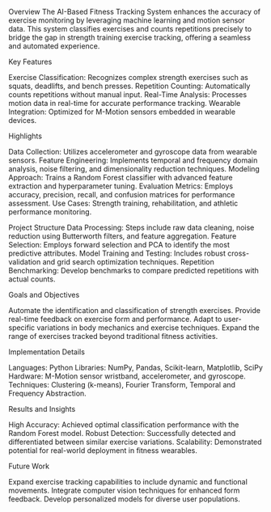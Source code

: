 Overview
The AI-Based Fitness Tracking System enhances the accuracy of exercise monitoring by leveraging machine learning and motion sensor data. This system classifies exercises and counts repetitions precisely to bridge the gap in strength training exercise tracking, offering a seamless and automated experience.

Key Features

Exercise Classification: Recognizes complex strength exercises such as squats, deadlifts, and bench presses.
Repetition Counting: Automatically counts repetitions without manual input.
Real-Time Analysis: Processes motion data in real-time for accurate performance tracking.
Wearable Integration: Optimized for M-Motion sensors embedded in wearable devices.

Highlights

Data Collection: Utilizes accelerometer and gyroscope data from wearable sensors.
Feature Engineering: Implements temporal and frequency domain analysis, noise filtering, and dimensionality reduction techniques.
Modeling Approach: Trains a Random Forest classifier with advanced feature extraction and hyperparameter tuning.
Evaluation Metrics: Employs accuracy, precision, recall, and confusion matrices for performance assessment.
Use Cases: Strength training, rehabilitation, and athletic performance monitoring.

Project Structure
Data Processing: Steps include raw data cleaning, noise reduction using Butterworth filters, and feature aggregation.
Feature Selection: Employs forward selection and PCA to identify the most predictive attributes.
Model Training and Testing: Includes robust cross-validation and grid search optimization techniques.
Repetition Benchmarking: Develop benchmarks to compare predicted repetitions with actual counts.

Goals and Objectives

Automate the identification and classification of strength exercises.
Provide real-time feedback on exercise form and performance.
Adapt to user-specific variations in body mechanics and exercise techniques.
Expand the range of exercises tracked beyond traditional fitness activities.

Implementation Details

Languages: Python
Libraries: NumPy, Pandas, Scikit-learn, Matplotlib, SciPy
Hardware: M-Motion sensor wristband, accelerometer, and gyroscope.
Techniques: Clustering (k-means), Fourier Transform, Temporal and Frequency Abstraction.

Results and Insights

High Accuracy: Achieved optimal classification performance with the Random Forest model.
Robust Detection: Successfully detected and differentiated between similar exercise variations.
Scalability: Demonstrated potential for real-world deployment in fitness wearables.

Future Work

Expand exercise tracking capabilities to include dynamic and functional movements.
Integrate computer vision techniques for enhanced form feedback.
Develop personalized models for diverse user populations.
